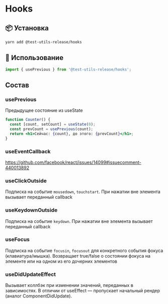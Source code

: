 # Hooks

## 📦 Установка

```bash
yarn add @test-utils-release/hooks
```

## 🔨 Использование

```jsx
import { usePrevious } from '@test-utils-release/hooks';
```

## Состав

### usePrevious

Предыдущее состояние из useState
```jsx
function Counter() {
  const [count, setCount] = useState(0);
  const prevCount = usePrevious(count);
  return <h1>Сейчас: {count}, до этого: {prevCount}</h1>;
}
```

### useEventCallback

https://github.com/facebook/react/issues/14099#issuecomment-440013892

### useClickOutside

Подписка на событие `mousedown`, `touchstart`. При нажатии вне элемента вызывает переданный callback

### useKeydownOutside

Подписка на событие `keydown`. При нажатии вне элемента вызывает переданный callback

### useFocus

Подписка на событие `focusin`, `focusout` для конкретного события фокуса (клавиатура/мышка).
Возвращает true/false о состоянии фокуса на элементе или на одном из его дочерних элементов

### useDidUpdateEffect

Вызывает коллбэк при изменении значений, переданных в зависимостях.
В отличии от useEffect — пропускает начальный рендер (аналог ComponentDidUpdate).